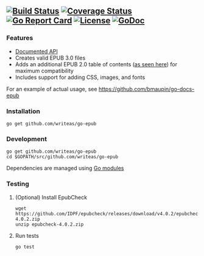 [![Build Status](https://travis-ci.org/writeas/go-epub.svg?branch=master)](https://travis-ci.org/writeas/go-epub)
[![Coverage Status](https://coveralls.io/repos/github/writeas/go-epub/badge.svg?branch=master)](https://coveralls.io/github/writeas/go-epub?branch=master)
[![Go Report Card](https://goreportcard.com/badge/github.com/writeas/go-epub)](https://goreportcard.com/report/github.com/writeas/go-epub)
[![License](https://img.shields.io/badge/license-MIT-blue.svg)](https://github.com/writeas/go-epub/blob/master/LICENSE)
[![GoDoc](https://godoc.org/github.com/writeas/go-epub?status.svg)](https://godoc.org/github.com/writeas/go-epub)
---

### Features
- [Documented API](https://godoc.org/github.com/writeas/go-epub)
- Creates valid EPUB 3.0 files
- Adds an additional EPUB 2.0 table of contents ([as seen here](https://github.com/bmaupin/epub-samples)) for maximum compatibility
- Includes support for adding CSS, images, and fonts

For an example of actual usage, see https://github.com/bmaupin/go-docs-epub

### Installation

    go get github.com/writeas/go-epub

### Development

    go get github.com/writeas/go-epub
    cd $GOPATH/src/github.com/writeas/go-epub

Dependencies are managed using [Go modules](https://github.com/golang/go/wiki/Modules)

### Testing

1. (Optional) Install EpubCheck

       wget https://github.com/IDPF/epubcheck/releases/download/v4.0.2/epubcheck-4.0.2.zip
       unzip epubcheck-4.0.2.zip

2. Run tests

       go test
